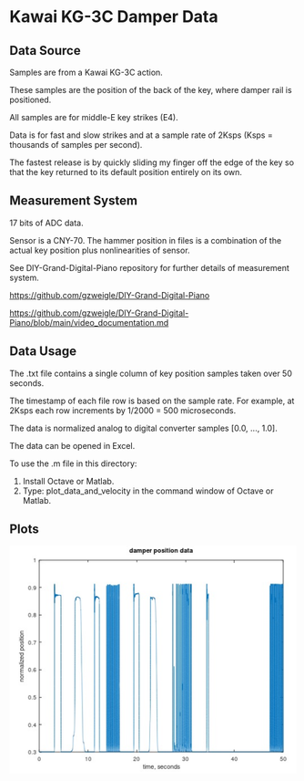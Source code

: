 # Kawai KG-3C Damper Data

## Data Source

Samples are from a Kawai KG-3C action.

These samples are the position of the back of the key, where damper rail is positioned.

All samples are for middle-E key strikes (E4).

Data is for fast and slow strikes and at a sample rate of 2Ksps
(Ksps = thousands of samples per second).

The fastest release is by quickly sliding my finger off the edge of the key so that the
key returned to its default position entirely on its own.

## Measurement System

17 bits of ADC data.

Sensor is a CNY-70. The hammer position in files is a combination of the actual
key position plus nonlinearities of sensor.

See DIY-Grand-Digital-Piano repository for further details of measurement system.

https://github.com/gzweigle/DIY-Grand-Digital-Piano

https://github.com/gzweigle/DIY-Grand-Digital-Piano/blob/main/video_documentation.md

## Data Usage

The .txt file contains a single column of key position samples taken over 50 seconds.

The timestamp of each file row is based on the sample rate.  For example, at 2Ksps
each row increments by 1/2000 = 500 microseconds.

The data is normalized analog to digital converter samples [0.0, ..., 1.0].

The data can be opened in Excel.

To use the .m file in this directory:
1. Install Octave or Matlab.
2. Type:
   plot_data_and_velocity
   in the command window of Octave or Matlab.

## Plots

![alt text](damper_2K_17b_fast_and_slow.jpg)